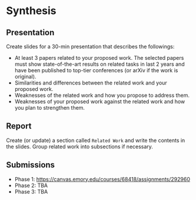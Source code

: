 # Synthesis

## Presentation

Create slides for a 30-min presentation that describes the followings:

* At least 3 papers related to your proposed work. The selected papers must show state-of-the-art results on related tasks in last 2 years and have been published to top-tier conferences (or arXiv if the work is original).
* Similarities and differences between the related work and your proposed work.
* Weaknesses of the related work and how you propose to address them.
* Weaknesses of your proposed work against the related work and how you plan to strengthen them.

## Report

Create (or update) a section called `Related Work` and write the contents in the slides.
Group related work into subsections if necessary.

## Submissions

* Phase 1: https://canvas.emory.edu/courses/68418/assignments/292960
* Phase 2: TBA
* Phase 3: TBA